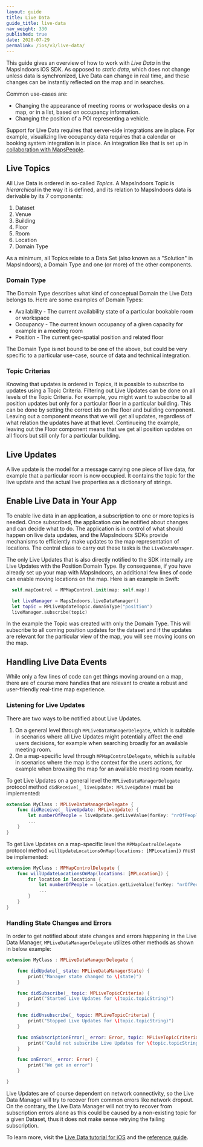 ```yaml
---
layout: guide
title: Live Data
guide_title: live-data
nav_weight: 330
published: true
date: 2020-07-29
permalink: /ios/v3/live-data/
---
```


This guide gives an overview of how to work with _Live Data_ in the MapsIndoors iOS SDK. As opposed to _static data_, which does not change unless data is synchronized, Live Data can change in real time, and these changes can be instantly reflected on the map and in searches.

Common use-cases are:

* Changing the appearance of meeting rooms or workspace desks on a map, or in a list, based on occupancy information.
* Changing the position of a POI representing a vehicle.

Support for Live Data requires that server-side integrations are in place. For example, visualizing live occupancy data requires that a calendar or booking system integration is in place. An integration like that is set up in [collaboration with MapsPeople](https://www.mapspeople.com/mapsindoors-integrations/).

## Live Topics

All Live Data is ordered in so-called _Topics_. A MapsIndoors Topic is _hierarchical_ in the way it is defined, and its relation to MapsIndoors data is derivable by its 7 components:

1. Dataset
1. Venue
1. Building
1. Floor
1. Room
1. Location
1. Domain Type

As a minimum, all Topics relate to a Data Set (also known as a "Solution" in MapsIndoors), a Domain Type and one (or more) of the other components.

### Domain Type

The Domain Type describes what kind of conceptual Domain the Live Data belongs to. Here are some examples of Domain Types:

* Availability - The current availability state of a particular bookable room or workspace
* Occupancy - The current known occupancy of a given capacity for example in a meeting room
* Position - The current geo-spatial position and related floor

The Domain Type is not bound to be one of the above, but could be very specific to a particular use-case, source of data and technical integration.

### Topic Criterias

Knowing that updates is ordered in Topics, it is possible to subscribe to updates using a Topic Criteria. Filtering out Live Updates can be done on all levels of the Topic Criteria. For example, you might want to subscribe to all position updates but only for a particular floor in a particular building. This can be done by setting the correct ids on the floor and building component. Leaving out a component means that we will get all updates, regardless of what relation the updates have at that level. Continueing the example, leaving out the Floor component means that we get all position updates on all floors but still only for a particular building.

## Live Updates

A live update is the model for a message carrying one piece of live data, for example that a particular room is now occupied. It contains the topic for the live update and the actual live properties as a dictionary of strings.

## Enable Live Data in Your App

To enable live data in an application, a subscription to one or more topics is needed. Once subscribed, the application can be notified about changes and can decide what to do. The application is in control of what should happen on live data updates, and the MapsIndoors SDKs provide mechanisms to efficiently make updates to the map representation of locations. The central class to carry out these tasks is the ```LiveDataManager```.

The only Live Updates that is also directly notified to the SDK internally are Live Updates with the Position Domain Type. By consequense, if you have already set up your map with MapsIndoors, an additional few lines of code can enable moving locations on the map. Here is an example in Swift:

```swift
  self.mapControl = MPMapControl.init(map: self.map!)

  let liveManager = MapsIndoors.liveDataManager()
  let topic = MPLiveUpdateTopic.domainType("position")
  liveManager.subscribe(topic)
```

In the example the Topic was created with only the Domain Type. This will subscribe to all coming position updates for the dataset and if the updates are relevant for the particular view of the map, you will see moving icons on the map.

## Handling Live Data Events

While only a few lines of code can get things moving around on a map, there are of course more handles that are relevant to create a robust and user-friendly real-time map experience.

### Listening for Live Updates

There are two ways to be notified about Live Updates.

1. On a general level through `MPLiveDataManagerDelegate`, which is suitable in scenarios where all Live Updates might potentially affect the end users decisions, for example when searching broadly for an available meeting room.
2. On a map-specific level through `MPMapControlDelegate`, which is suitable in scenarios where the map is the context for the users actions, for example when browsing the map for an available meeting room nearby.

To get Live Updates on a general level the `MPLiveDataManagerDelegate` protocol method `didReceive(_ liveUpdate: MPLiveUpdate)` must be implemented:

```swift
extension MyClass : MPLiveDataManagerDelegate {
    func didReceive(_ liveUpdate: MPLiveUpdate) {
        let numberOfPeople = liveUpdate.getLiveValue(forKey: "nrOfPeople")
        ...
    }
}
```

To get Live Updates on a map-specific level the `MPMapControlDelegate` protocol method `willUpdateLocationsOnMap(locations: [MPLocation])` must be implemented:

```swift
extension MyClass : MPMapControlDelegate {
    func willUpdateLocationsOnMap(locations: [MPLocation]) {
        for location in locations {
            let numberOfPeople = location.getLiveValue(forKey: "nrOfPeople", domainType: "occupancy")
            ...
        }
    }
}
```

### Handling State Changes and Errors

In order to get notified about state changes and errors happening in the Live Data Manager, `MPLiveDataManagerDelegate` utilizes other methods as shown in below example:

```swift
extension MyClass : MPLiveDataManagerDelegate {

    func didUpdate(_ state: MPLiveDataManagerState) {
        print("Manager state changed to \(state)")
    }

    func didSubscribe(_ topic: MPLiveTopicCriteria) {
        print("Started Live Updates for \(topic.topicString)")
    }

    func didUnsubscribe(_ topic: MPLiveTopicCriteria) {
        print("Stopped Live Updates for \(topic.topicString)")
    }

    func onSubscriptionError(_ error: Error, topic: MPLiveTopicCriteria) {
        print("Could not subscribe Live Updates for \(topic.topicString)")
    }

    func onError(_ error: Error) {
        print("We got an error")
    }

}
```

Live Updates are of course dependent on network connectivity, so the Live Data Manager will try to recover from common errors like network dropout. On the contrary, the Live Data Manager will not try to recover from subscription errors alone as this could be caused by a non-existing topic for a given Dataset, thus it does not make sense retrying the failing subscription.

To learn more, visit the [Live Data tutorial for iOS](/ios/v3/live-data/live-data-tutorial) and the [reference guide](https://app.mapsindoors.com/mapsindoors/reference/ios/v3/interface_m_p_live_data_manager.html).
